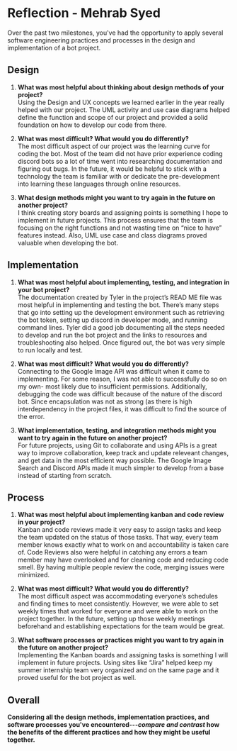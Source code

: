 # Reflection - Mehrab Syed
Over the past two milestones, you've had the opportunity to apply several software engineering practices and processes in the design and implementation of a bot project.

## Design
1. **What was most helpful about thinking about design methods of your project?** <br>
Using the Design and UX concepts we learned earlier in the year really helped with our project. The UML activity and use case diagrams helped define the function and scope of our project and provided a solid foundation on how to develop our code from there. 


2. **What was most difficult? What would you do differently?** <br>
The most difficult aspect of our project was the learning curve for coding the bot. Most of the team did not have prior experience coding discord bots so a lot of time went into researching documentation and figuring out bugs. In the future, it would be helpful to stick with a technology the team is familiar with or dedicate the pre-development into learning these languages through online resources.


3. **What design methods might you want to try again in the future on another project?** <br>
I think creating story boards and assigning points is something I hope to implement in future projects. This process ensures that the team is focusing on the right functions and not wasting time on “nice to have” features instead. Also, UML use case and class diagrams proved valuable when developing the bot.


## Implementation
1. **What was most helpful about implementing, testing, and integration in your bot project?** <br>
The documentation created by Tyler in the project’s READ ME file was most helpful in implementing and testing the bot. There’s many steps that go into setting up the development environment such as retrieving the bot token, setting up discord in developer mode, and running command lines. Tyler did a good job documenting all the steps needed to develop and run the bot project and the links to resources and troubleshooting also helped. Once figured out, the bot was very simple to run locally and test. 




2. **What was most difficult? What would you do differently?** <br>
Connecting to the Google Image API was difficult when it came to implementing. For some reason, I was not able to successfully do so on my own- most likely due to insufficient permissions. Additionally, debugging the code was difficult because of the nature of the discord bot. Since encapsulation was not as strong (as there is high interdependency in the project files, it was difficult to find the source of the error.


3. **What implementation, testing, and integration methods might you want to try again in the future on another project?** <br>
For future projects, using Git to collaborate and using APIs is a great way to improve collaboration, keep track and update releveant changes, and get data in the most efficient way possible. The Google Image Search and Discord APIs made it much simpler to develop from a base instead of starting from scratch. 



## Process
1. **What was most helpful about implementing kanban and code review in your project?** <br>
Kanban and code reviews made it very easy to assign tasks and keep the team updated on the status of those tasks. That way, every team member knows exactly what to work on and accountability is taken care of. Code Reviews also were helpful in catching any errors a team member may have overlooked and for cleaning code and reducing code smell. By having multiple people review the code, merging issues were minimized.


2. **What was most difficult? What would you do differently?** <br>
The most difficult aspect was accommodating everyone’s schedules and finding times to meet consistently. However, we were able to set weekly times that worked for everyone and were able to work on the project together. In the future, setting up those weekly meetings beforehand and establishing expectations for the team would be great.


3. **What software processes or practices might you want to try again in the future on another project?** <br>
Implementing the Kanban boards and assigning tasks is something I will implement in future projects. Using sites like “Jira” helped keep my summer internship team very organized and on the same page and it proved useful for the bot project as well. 


## Overall
**Considering all the design methods, implementation practices, and software processes you've encountered---*compare and contrast* how the benefits of the different practices and how they might be useful together.**


